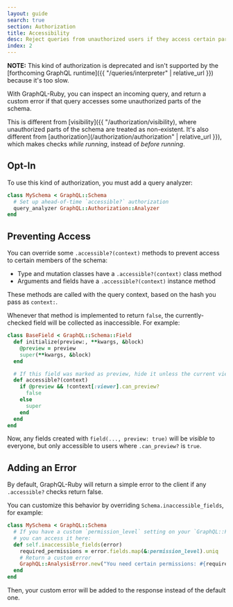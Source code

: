 ```yaml
---
layout: guide
search: true
section: Authorization
title: Accessibility
desc: Reject queries from unauthorized users if they access certain parts of the schema.
index: 2
---
```


__NOTE:__ This kind of authorization is deprecated and isn't supported by the [forthcoming GraphQL runtime]({{ "/queries/interpreter" | relative_url }}) because it's too slow.

With GraphQL-Ruby, you can inspect an incoming query, and return a custom error if that query accesses some unauthorized parts of the schema.

This is different from [visibility]({{ "/authorization/visibility), where unauthorized parts of the schema are treated as non-existent. It's also different from [authorization](/authorization/authorization" | relative_url }}), which makes checks _while running_, instead of _before running_.

## Opt-In

To use this kind of authorization, you must add a query analyzer:

```ruby
class MySchema < GraphQL::Schema
  # Set up ahead-of-time `accessible?` authorization
  query_analyzer GraphQL::Authorization::Analyzer
end
```

## Preventing Access

You can override some `.accessible?(context)` methods to prevent access to certain members of the schema:

- Type and mutation classes have a `.accessible?(context)` class method
- Arguments and fields have a `.accessible?(context)` instance method

These methods are called with the query context, based on the hash you pass as `context:`.

Whenever that method is implemented to return `false`, the currently-checked field will be collected as inaccessible. For example:

```ruby
class BaseField < GraphQL::Schema::Field
  def initialize(preview:, **kwargs, &block)
    @preview = preview
    super(**kwargs, &block)
  end

  # If this field was marked as preview, hide it unless the current viewer can see previews.
  def accessible?(context)
    if @preview && !context[:viewer].can_preview?
      false
    else
      super
    end
  end
end
```

Now, any fields created with `field(..., preview: true)` will be _visible_ to everyone, but only accessible to users where `.can_preview?` is `true`.

## Adding an Error

By default, GraphQL-Ruby will return a simple error to the client if any `.accessible?` checks return false.

You can customize this behavior by overriding `Schema.inaccessible_fields`, for example:

```ruby
class MySchema < GraphQL::Schema
  # If you have a custom `permission_level` setting on your `GraphQL::Field` class,
  # you can access it here:
  def self.inaccessible_fields(error)
    required_permissions = error.fields.map(&:permission_level).uniq
    # Return a custom error
    GraphQL::AnalysisError.new("You need certain permissions: #{required_permissions.join(", ")}")
  end
end
```

Then, your custom error will be added to the response instead of the default one.
